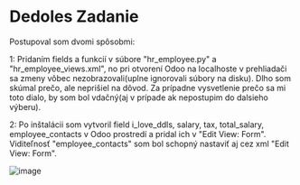 # Dedoles Zadanie 
Postupoval som dvomi spôsobmi:

1: Pridaním fields a funkcií v súbore "hr_employee.py" a "hr_employee_views.xml", no pri otvorení Odoo na localhoste v prehliadači sa zmeny vôbec nezobrazovali(uplne ignorovali súbory na disku). Dlho som skúmal prečo, ale neprišiel na dôvod. Za prípadne vysvetlenie prečo sa mi toto dialo, by som bol vdačný(aj v prípade ak nepostupim do dalsieho výberu).    

2: Po inštalácii som vytvoril field i_love_ddls, salary, tax, total_salary, employee_contacts v Odoo prostredí a pridal ich v "Edit View: Form". Viditeľnosť "employee_contacts" som bol schopný nastaviť aj cez xml "Edit View: Form". 

![image](https://user-images.githubusercontent.com/70539776/123003905-2d267080-d3b4-11eb-9fa0-c6d2218c068e.png)


